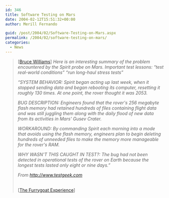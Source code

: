 ```yaml
---
id: 346
title: Software Testing on Mars
date: 2004-02-12T15:51:32+00:00
author: Merill Fernando

guid: /post/2004/02/Software-Testing-on-Mars.aspx
permalink: /2004/02/software-testing-on-mars/
categories:
  - News
---
```

<body xmlns="http://www.w3.org/1999/xhtml">
    <div class="Section1">
        <blockquote style='margin-top:5.0pt;margin-bottom:5.0pt'> 
        <p>
            [<a href="http://blogs.msdn.com/bwill/archive/2004/02/10/70451.aspx" title="http://blogs.msdn.com/bwill/archive/2004/02/10/70451.aspx">Bruce
            Williams</a>] <i><span style='font-style:italic'>Here is an interesting summary of
            the problem encountered by the Spirit probe on Mars. Important test lessons: &ldquo;test
            real-world conditions&rdquo; &ldquo;run long-haul stress tests&rdquo;</span></i>
        </p>
        <p>
            <i><span style='; font-style:italic'>&ldquo;SYSTEM BEHAVIOR: Spirit began acting up
            last week, when it stopped sending data and began rebooting its computer, resetting
            it roughly 130 times. At one point, the rover thought it was 2053.</span></i>
        </p>
        <p>
            <i><span style='; font-style:italic'>BUG DESCRIPTION: Engineers found that the rover's
            256 megabyte flash memory had retained hundreds of files containing flight data and
            was still juggling them along with the daily flood of new data from its activities
            in Mars' Gusev Crater.</span></i>
        </p>
        <p>
            <i><span style='; font-style:italic'>WORKAROUND: By commanding Spirit each morning
            into a mode that avoids using the flash memory, engineers plan to begin deleting hundreds
            of unneeded files to make the memory more manageable for the rover's RAM.</span></i>
        </p>
        <p>
            <i><span style='; font-style:italic'>WHY WASN'T THIS CAUGHT IN TEST?: The bug had
            not been detected in operational tests of the rover on Earth because the longest tests
            lasted only eight or nine days.&rdquo;</span></i>
        </p>
        <p>
            <i><span style='; font-style:italic'>From <a href="http://www.testgeek.com" title="http://www.testgeek.com">http://www.testgeek.com</a></span></i>
        </p>
        <p class="MsoNormal">
            <br />
            [<a href="http://www.furrygoat.com/archives/000890.html">The Furrygoat Experience</a>]
        </p>
        </blockquote>
    </div>
</body>